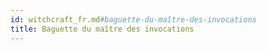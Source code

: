 ```yaml
---
id: witchcraft_fr.md#baguette-du-maître-des-invocations
title: Baguette du maître des invocations
---
```


